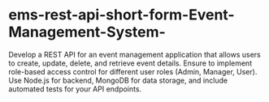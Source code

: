 # ems-rest-api-short-form-Event-Management-System-
Develop a REST API for an event management application that allows users to create, update, delete, and retrieve event details. Ensure to implement role-based access control for different user roles (Admin, Manager, User). Use Node.js for backend, MongoDB for data storage, and include automated tests for your API endpoints.
